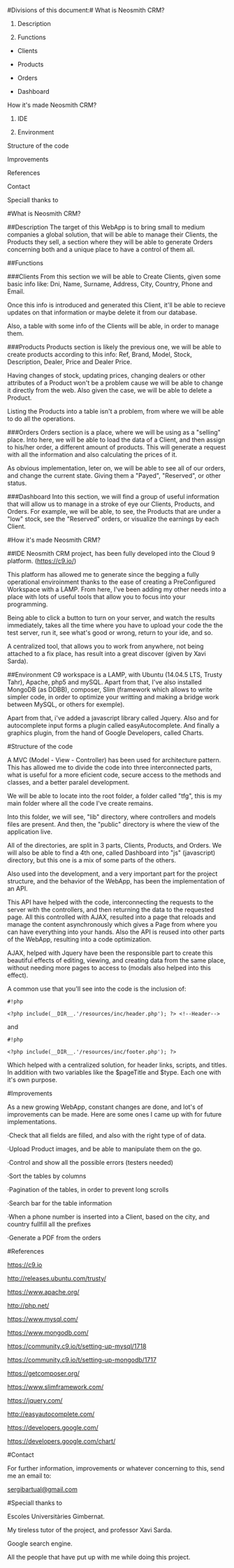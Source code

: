 #Divisions of this document:#
What is Neosmith CRM?

1. Description

2. Functions

* Clients

* Products

* Orders

* Dashboard

How it's made Neosmith CRM?

1. IDE

2. Environment

Structure of the code

Improvements

References

Contact

Speciall thanks to



#What is Neosmith CRM?


##Description
The target of this WebApp is to bring small to medium companies a global solution, 
that will be able to manage their Clients, the Products they sell, a
section where they will be able to generate Orders concerning both and a unique
place to have a control of them all.

##Functions

###Clients
From this section we will be able to Create Clients, given some basic info like:
Dni, Name, Surname, Address, City, Country, Phone and Email.

Once this info is introduced and generated this Client, it'll be able to recieve
updates on that information or maybe delete it from our database.

Also, a table with some info of the Clients will be able, in order to manage them.

###Products
Products section is likely the previous one, we will be able to create products
according to this info:
Ref, Brand, Model, Stock, Description, Dealer, Price and Dealer Price.

Having changes of stock, updating prices, changing dealers or other attributes 
of a Product won't be a problem cause we will be able to change it directly from
the web. Also given the case, we will be able to delete a Product.

Listing the Products into a table isn't a problem, from where we will be able to
do all the operations.

###Orders
Orders section is a place, where we will be using as a "selling" place. Into
here, we will be able to load the data of a Client, and then assign to his/her
order, a different amount of products. This will generate a request with all
the information and also calculating the prices of it.

As obvious implementation, leter on, we will be able to see all of our orders,
and change the current state. Giving them a "Payed", "Reserved", or other status.

###Dashboard
Into this section, we will find a group of useful information that will allow
us to manage in a stroke of eye our Clients, Products, and Orders.
For example, we will be able, to see, the Products that are under a "low" stock,
see the "Reserved" orders, or visualize the earnings by each Client.


#How it's made Neosmith CRM?


##IDE
Neosmith CRM project, has been fully developed into the Cloud 9 platform. (https://c9.io/)

This platform has allowed me to generate since the begging a fully operational
enviroinment thanks to the ease of creating a PreConfigured Workspace with a
LAMP. From here, I've been adding my other needs into a place with lots of useful
tools that allow you to focus into your programming.

Being able to click a button to turn on your server, and watch the results 
immediately, takes all the time where you have to upload your code the the test
server, run it, see what's good or wrong, return to your ide, and so.

A centralized tool, that allows you to work from anywhere, not being attached to
a fix place, has result into a great discover (given by Xavi Sarda).

##Environment
C9 workspace is a LAMP, with Ubuntu (14.04.5 LTS, Trusty Tahr), Apache, php5 and
mySQL. Apart from that, I've also installed MongoDB (as DDBB), composer, 
Slim (framework which allows to write simpler code, in order to optimize your 
writting and making a bridge work between MySQL, or others for exemple).

Apart from that, i've added a javascript library called Jquery. Also and for 
autocomplete input forms a plugin called easyAutocomplete. And finally a graphics
plugin, from the hand of Google Developers, called Charts.



#Structure of the code


A MVC (Model - View - Controller) has been used for architecture pattern. This 
has allowed me to divide the code into three interconnected parts, what is 
useful for a more eficient code, secure access to the methods and classes, and
a better paralel development.

We will be able to locate into the root folder, a folder called "tfg", this is 
my main folder where all the code I've create remains.

Into this folder, we will see, "lib" directory, where controllers and models 
files are present. And then, the "public" directory is where the view of the 
application live.

All of the directories, are split in 3 parts, Clients, Products, and Orders. We
will also be able to find a 4th one, called Dashboard into "js" (javascript) 
directory, but this one is a mix of some parts of the others.

Also used into the development, and a very important part for the project 
structure, and the behavior of the WebApp, has been the implementation of an API.

This API have helped with the code, interconnecting the requests to the server
with the controllers, and then returning the data to the requested page. All this
controlled with AJAX, resulted into a page that reloads and manage the content
asynchronously which gives a Page from where you can have everything into your
hands. Also the API is reused into other parts of the WebApp, resulting into a
code optimization.

AJAX, helped with Jquery have been the responsible part to create this beautiful
effects of editing, viewing, and creating data from the same place, without
needing more pages to access to (modals also helped into this effect).

A common use that you'll see into the code is the inclusion of:


```
#!php

<?php include(__DIR__.'/resources/inc/header.php'); ?> <!--Header-->
```

and


```
#!php

<?php include(__DIR__.'/resources/inc/footer.php'); ?>
```

Which helped with a centralized solution, for header links, scripts, and titles.
In addition with two variables like the $pageTitle and $type. Each one with it's
own purpose.



#Improvements


As a new growing WebApp, constant changes are done, and lot's of improvements
can be made. Here are some ones I came up with for future implementations.

·Check that all fields are filled, and also with the right type of of data.

·Upload Product images, and be able to manipulate them on the go.

·Control and show all the possible errors (testers needed)

·Sort the tables by columns

·Pagination of the tables, in order to prevent long scrolls

·Search bar for the table information

·When a phone number is inserted into a Client, based on the city, and country
fullfill all the prefixes

·Generate a PDF from the orders



#References


https://c9.io

http://releases.ubuntu.com/trusty/

https://www.apache.org/

http://php.net/

https://www.mysql.com/

https://www.mongodb.com/

https://community.c9.io/t/setting-up-mysql/1718

https://community.c9.io/t/setting-up-mongodb/1717

https://getcomposer.org/

https://www.slimframework.com/

https://jquery.com/

http://easyautocomplete.com/

https://developers.google.com/

https://developers.google.com/chart/



#Contact


For further information, improvements or whatever concerning to this, send me an email to:

sergibartual@gmail.com



#Speciall thanks to


Escoles Universitàries Gimbernat.

My tireless tutor of the project, and professor Xavi Sarda.

Google search engine.

All the people that have put up with me while doing this project.
